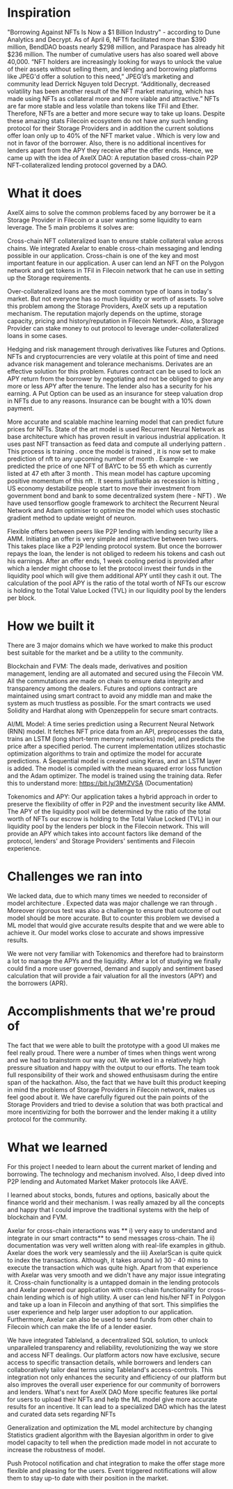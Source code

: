 # Inspiration
"Borrowing Against NFTs Is Now a $1 Billion Industry" - according to Dune Analytics and Decrypt. As of April 6, NFTfi facilitated more than $390 million, BendDAO boasts nearly $298 million, and Paraspace has already hit $236 million. The number of cumulative users has also soared well above 40,000. “NFT holders are increasingly looking for ways to unlock the value of their assets without selling them, and lending and borrowing platforms like JPEG'd offer a solution to this need,” JPEG’d’s marketing and community lead Derrick Nguyen told Decrypt. “Additionally, decreased volatility has been another result of the NFT market maturing, which has made using NFTs as collateral more and more viable and attractive.” NFTs are far more stable and less volatile than tokens like TFil and Ether. Therefore, NFTs are a better and more secure way to take up loans. Despite these amazing stats Filecoin ecosystem do not have any such lending protocol for their Storage Providers and in addition the current solutions offer loan only up to 40% of the NFT market value . Which is very low and not in favor of the borrower. Also, there is no additional incentives for lenders apart from the APY they receive after the offer ends. Hence, we came up with the idea of AxelX DAO: A reputation based cross-chain P2P NFT-collateralized lending protocol governed by a DAO.

# What it does
AxelX aims to solve the common problems faced by any borrower be it a Storage Provider in Filecoin or a user wanting some liquidity to earn leverage. The 5 main problems it solves are:

Cross-chain NFT collateralized loan to ensure stable collateral value across chains. We integrated Axelar to enable cross-chain messaging and lending possible in our application. Cross-chain is one of the key and most important feature in our application. A user can lend an NFT on the Polygon network and get tokens in TFil in Filecoin network that he can use in setting up the Storage requirements.

Over-collateralized loans are the most common type of loans in today's market. But not everyone has so much liquidity or worth of assets. To solve this problem among the Storage Providers, AxelX sets up a reputation mechanism. The reputation majorly depends on the uptime, storage capacity, pricing and history/reputation in Filecoin Network. Also, a Storage Provider can stake money to out protocol to leverage under-collateralized loans in some cases.

Hedging and risk management through derivatives like Futures and Options. NFTs and cryptocurrencies are very volatile at this point of time and need advance risk management and tolerance mechanisms. Derivates are an effective solution for this problem. Futures contract can be used to lock an APY return from the borrower by negotiating and not be obliged to give any more or less APY after the tenure. The lender also has a security for his earning. A Put Option can be used as an insurance for steep valuation drop in NFTs due to any reasons. Insurance can be bought with a 10% down payment.

More accurate and scalable machine learning model that can predict future prices for NFTs. State of the art model is used Recurrent Neural Network as base architecture which has proven result in various industrial application. It uses past NFT transaction as feed data and compute all underlying pattern . This process is training . once the model is trained , it is now set to make prediction of nft to any upcoming number of month . Example - we predicted the price of one NFT of BAYC to be 55 eth which as currently listed at 47 eth after 3 month . This mean model has capture upcoming positive momentum of this nft . It seems justifiable as recession is hitting , US economy destabilize people start to move their investment from government bond and bank to some decentralized system (here - NFT) . We have used tensorflow google framework to architect the Recurrent Neural Network and Adam optimiser to optimize the model which uses stochastic gradient method to update weight of neuron.

Flexible offers between peers like P2P lending with lending security like a AMM. Initiating an offer is very simple and interactive between two users. This takes place like a P2P lending protocol system. But once the borrower repays the loan, the lender is not obliged to redeem his tokens and cash out his earnings. After an offer ends, 1 week cooling period is provided after which a lender might choose to let the protocol invest their funds in the liquidity pool which will give them additional APY until they cash it out. The calculation of the pool APY is the ratio of the total worth of NFTs our escrow is holding to the Total Value Locked (TVL) in our liquidity pool by the lenders per block.

# How we built it
There are 3 major domains which we have worked to make this product best suitable for the market and be a utility to the community.

Blockchain and FVM: The deals made, derivatives and position management, lending are all automated and secured using the Filecoin VM. All the commutations are made on chain to ensure data integrity and transparency among the dealers. Futures and options contract are maintained using smart contract to avoid any middle man and make the system as much trustless as possible. For the smart contracts we used Solidity and Hardhat along with Openzeppelin for secure smart contracts.

AI/ML Model: A time series prediction using a Recurrent Neural Network (RNN) model. It fetches NFT price data from an API, preprocesses the data, trains an LSTM (long short-term memory networks) model, and predicts the price after a specified period. The current implementation utilizes stochastic optimization algorithms to train and optimize the model for accurate predictions. A Sequential model is created using Keras, and an LSTM layer is added. The model is compiled with the mean squared error loss function and the Adam optimizer. The model is trained using the training data. Refer this to understand more: https://bit.ly/3MtZVSA (Documentation)

Tokenomics and APY: Our application takes a hybrid approach in order to preserve the flexibility of offer in P2P and the investment security like AMM. The APY of the liquidity pool will be determined by the ratio of the total worth of NFTs our escrow is holding to the Total Value Locked (TVL) in our liquidity pool by the lenders per block in the Filecoin network. This will provide an APY which takes into account factors like demand of the protocol, lenders' and Storage Providers' sentiments and Filecoin experience.

# Challenges we ran into
We lacked data, due to which many times we needed to reconsider of model architecture . Expected data was major challenge we ran through . Moreover rigorous test was also a challenge to ensure that outcome of out model should be more accurate. But to counter this problem we devised a ML model that would give accurate results despite that and we were able to achieve it. Our model works close to accurate and shows impressive results.

We were not very familiar with Tokenomics and therefore had to brainstorm a lot to manage the APYs and the liquidity. After a lot of studying we finally could find a more user governed, demand and supply and sentiment based calculation that will provide a fair valuation for all the investors (APY) and the borrowers (APR).

# Accomplishments that we're proud of
The fact that we were able to built the prototype with a good UI makes me feel really proud. There were a number of times when things went wrong and we had to brainstorm our way out. We worked in a relatively high pressure situation and happy with the output to our efforts. The team took full responsibility of their work and showed enthusisasm during the entire span of the hackathon. Also, the fact that we have built this product keeping in mind the problems of Storage Providers in Filecoin network, makes us feel good about it. We have carefully figured out the pain points of the Storage Providers and tried to devise a solution that was both practical and more incentivizing for both the borrower and the lender making it a utility protocol for the community.

# What we learned
For this project I needed to learn about the current market of lending and borrowing. The technology and mechanism involved. Also, I deep dived into P2P lending and Automated Market Maker protocols like AAVE.

I learned about stocks, bonds, futures and options, basically about the finance world and their mechanism. I was really amazed by all the concepts and happy that I could improve the traditional systems with the help of blockchain and FVM.

Axelar for cross-chain interactions was ** i) very easy to understand and integrate in our smart contracts** to send messages cross-chain. The ii) documentation was very well written along with real-life examples in github. Axelar does the work very seamlessly and the iii) AxelarScan is quite quick to index the transactions. Although, it takes around iv) 30 - 40 mins to execute the transaction which was quite high. Apart from that experience with Axelar was very smooth and we didn't have any major issue integrating it. Cross-chain functionality is a untapped domain in the lending protocols and Axelar powered our application with cross-chain functionality for cross-chain lending which is of high utility. A user can lend his/her NFT in Polygon and take up a loan in Filecoin and anything of that sort. This simplifies the user experience and help larger user adoption to our application. Furthermore, Axelar can also be used to send funds from other chain to Filecoin which can make the life of a lender easier.

We have integrated Tableland, a decentralized SQL solution, to unlock unparalleled transparency and reliability, revolutionizing the way we store and access NFT dealings. Our platform actors now have exclusive, secure access to specific transaction details, while borrowers and lenders can collaboratively tailor deal terms using Tableland's access-controls. This integration not only enhances the security and efficiency of our platform but also improves the overall user experience for our community of borrowers and lenders.
What's next for AxelX DAO
More specific features like portal for users to upload their NFTs and help the ML model give more accurate results for an incentive. It can lead to a specialized DAO which has the latest and curated data sets regarding NFTs

Generalization and optimization the ML model architecture by changing Statistics gradient algorithm with the Bayesian algorithm in order to give model capacity to tell when the prediction made model in not accurate to increase the robustness of model.

Push Protocol notification and chat integration to make the offer stage more flexible and pleasing for the users. Event triggered notifications will allow them to stay up-to date with their position in the market.
